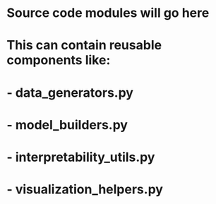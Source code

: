 # Source code modules will go here
# This can contain reusable components like:
# - data_generators.py
# - model_builders.py  
# - interpretability_utils.py
# - visualization_helpers.py
